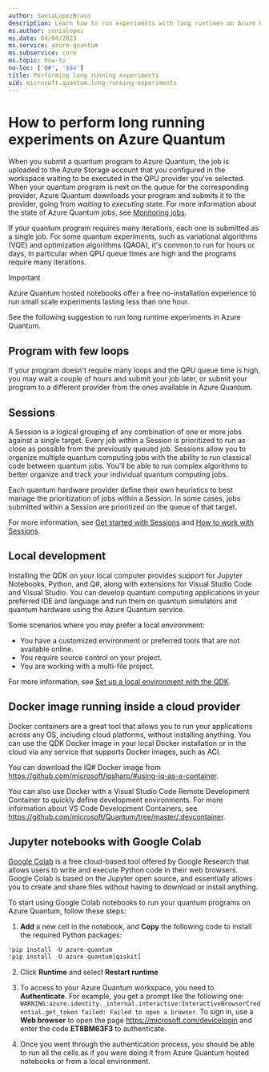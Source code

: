 ```yaml
---
author: SoniaLopezBravo
description: Learn how to run experiments with long runtimes on Azure Quantum 
ms.author: sonialopez
ms.date: 04/04/2023
ms.service: azure-quantum
ms.subservice: core
ms.topic: how-to
no-loc: ['Q#', '$$v']
title: Performing long running experiments
uid: microsoft.quantum.long-running-experiments
---
```


# How to perform long running experiments on Azure Quantum

When you submit a quantum program to Azure Quantum, the job is uploaded to the Azure Storage account that you configured in the workspace waiting to be executed in the QPU provider you've selected. When your quantum program is next on the queue for the corresponding provider, Azure Quantum downloads your program and submits it to the provider, going from *waiting* to *executing* state. For more information about the state of Azure Quantum jobs, see [Monitoring jobs](xref:microsoft.quantum.work-with-jobs#monitoring-jobs).

If your quantum program requires many iterations, each one is submitted as a single job. For some quantum experiments, such as variational algorithms (VQE) and optimization algorithms (QAOA), it's common to run for hours or days, in particular when QPU queue times are high and the programs require many iterations.

> [!IMPORTANT]
> Azure Quantum hosted notebooks offer a free no-installation experience to run small scale experiments lasting less than one hour. 

See the following suggestion to run long runtime experiments in Azure Quantum.

## Program with few loops

If your program doesn't require many loops and the QPU queue time is high, you may wait a couple of hours and submit your job later, or submit your program to a different provider from the ones available in Azure Quantum. 

## Sessions

A Session is a logical grouping of any combination of one or more jobs against a single target. Every job within a Session is prioritized to run as close as possible from the previously queued job. Sessions allow you to organize multiple quantum computing jobs with the ability to run classical code between quantum jobs. You'll be able to run complex algorithms to better organize and track your individual quantum computing jobs.

Each quantum hardware provider define their own heuristics to best manage the prioritization of jobs within a Session. In some cases, jobs submitted within a Session are prioritized on the queue of that target.

For more information, see [Get started with Sessions](xref:microsoft.quantum.hybrid.interactive#get-started-with-sessions) and [How to work with Sessions](xref:microsoft.quantum.hybrid.interactive.how-to-sessions).

## Local development

Installing the QDK on your local computer provides support for Jupyter Notebooks, Python, and Q#, along with extensions for Visual Studio Code and Visual Studio. You can develop quantum computing applications in your preferred IDE and language and run them on quantum simulators and quantum hardware using the Azure Quantum service.

Some scenarios where you may prefer a local environment:

- You have a customized environment or preferred tools that are not available online.
- You require source control on your project.
- You are working with a multi-file project.

For more information, see [Set up a local environment with the QDK](xref:microsoft.quantum.install-qdk.overview#use-your-preferred-ide-and-language-locally-and-submit-jobs-to-azure-quantum). 

## Docker image running inside a cloud provider

Docker containers are a great tool that allows you to run your applications across any OS, including cloud platforms, without installing anything. You can use the QDK Docker image in your local Docker installation or in the cloud via any service that supports Docker images, such as ACI.

You can download the IQ# Docker image from <https://github.com/microsoft/iqsharp/#using-iq-as-a-container>. 

You can also use Docker with a Visual Studio Code Remote Development Container to quickly define development environments. For more information about VS Code Development Containers, see <https://github.com/microsoft/Quantum/tree/master/.devcontainer>.

## Jupyter notebooks with Google Colab

[Google Colab](https://colab.research.google.com/notebook) is a free cloud-based tool offered by Google Research that allows users to write and execute Python code in their web browsers. Google Colab is based on the Jupyter open source, and essentially allows you to create and share files without having to download or install anything.

To start using Google Colab notebooks to run your quantum programs on Azure Quantum, follow these steps:

1. **Add** a new cell in the notebook, and **Copy** the following code to install the required Python packages:

  ```python
  !pip install -U azure-quantum
  !pip install -U azure-quantum[qiskit]
  ```
2. Click **Runtime** and select **Restart runtime**

3. To access to your Azure Quantum workspace, you need to **Authenticate**. For example, you get a prompt like the following one: `WARNING:azure.identity._internal.interactive:InteractiveBrowserCredential.get_token failed: Failed to open a browser`. To sign in, use a **Web browser** to open the page https://microsoft.com/devicelogin and enter the code **ET8BM63F3** to authenticate.

4. Once you went through the authentication process, you should be able to run all the cells as if you were doing it from Azure Quantum hosted notebooks or from a local environment.



